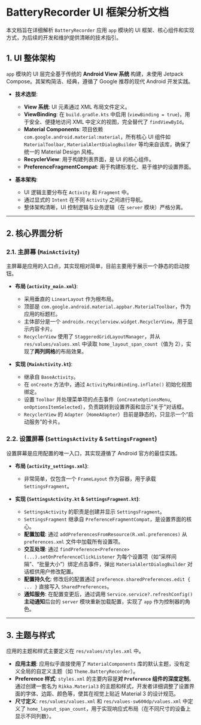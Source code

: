 # BatteryRecorder UI 框架分析文档

本文档旨在详细解析 `BatteryRecorder` 应用 `app` 模块的 UI 框架、核心组件和实现方式，为后续的开发和维护提供清晰的技术指引。

## 1. UI 整体架构

`app` 模块的 UI 层完全基于传统的 **Android View 系统** 构建，未使用 Jetpack Compose。其架构简洁、经典，遵循了 Google 推荐的现代 Android 开发实践。

-   **技术选型**:
    -   **View 系统**: UI 元素通过 XML 布局文件定义。
    -   **ViewBinding**: 在 `build.gradle.kts` 中启用 (`viewBinding = true`)，用于安全、便捷地访问 XML 中定义的视图，完全替代了 `findViewById`。
    -   **Material Components**: 项目依赖 `com.google.android.material:material`，所有核心 UI 组件如 `MaterialToolbar`, `MaterialAlertDialogBuilder` 等均来自该库，确保了统一的 Material Design 风格。
    -   **RecyclerView**: 用于构建列表界面，是 UI 的核心组件。
    -   **PreferenceFragmentCompat**: 用于构建标准化、易于维护的设置界面。

-   **基本架构**:
    -   UI 逻辑主要分布在 `Activity` 和 `Fragment` 中。
    -   通过显式的 `Intent` 在不同 `Activity` 之间进行导航。
    -   整体架构清晰，UI 控制逻辑与业务逻辑（在 `server` 模块）严格分离。

---

## 2. 核心界面分析

### 2.1. 主屏幕 (`MainActivity`)

主屏幕是应用的入口点，其实现相对简单，目前主要用于展示一个静态的启动按钮。

-   **布局 (`activity_main.xml`)**:
    -   采用垂直的 `LinearLayout` 作为根布局。
    -   顶部是 `com.google.android.material.appbar.MaterialToolbar`，作为应用的标题栏。
    -   主体部分是一个 `androidx.recyclerview.widget.RecyclerView`，用于显示内容卡片。
    -   `RecyclerView` 使用了 `StaggeredGridLayoutManager`，并从 `res/values/values.xml` 中读取 `home_layout_span_count`（值为 2），实现了**两列网格**的布局效果。

-   **实现 (`MainActivity.kt`)**:
    -   继承自 `BaseActivity`。
    -   在 `onCreate` 方法中，通过 `ActivityMainBinding.inflate()` 初始化视图绑定。
    -   设置 `Toolbar` 并处理菜单项的点击事件（`onCreateOptionsMenu`, `onOptionsItemSelected`），负责跳转到设置界面和显示“关于”对话框。
    -   `RecyclerView` 的 `Adapter`（`HomeAdapter`）目前是静态的，只显示一个“启动服务”的卡片。

### 2.2. 设置屏幕 (`SettingsActivity` & `SettingsFragment`)

设置屏幕是应用配置的唯一入口，其实现遵循了 Android 官方的最佳实践。

-   **布局 (`activity_settings.xml`)**:
    -   非常简单，仅包含一个 `FrameLayout` 作为容器，用于承载 `SettingsFragment`。

-   **实现 (`SettingsActivity.kt` & `SettingsFragment.kt`)**:
    -   `SettingsActivity` 的职责是创建并显示 `SettingsFragment`。
    -   `SettingsFragment` 继承自 `PreferenceFragmentCompat`，是设置界面的核心。
    -   **配置加载**: 通过 `addPreferencesFromResource(R.xml.preferences)` 从 `preferences.xml` 文件中加载所有设置项。
    -   **交互处理**: 通过 `findPreference<Preference>(...).setOnPreferenceClickListener` 为每个设置项（如“采样间隔”、“批量大小”）绑定点击事件，弹出 `MaterialAlertDialogBuilder` 对话框供用户修改配置。
    -   **配置持久化**: 修改后的配置通过 `preference.sharedPreferences.edit { ... }` 直接写入 `SharedPreferences`。
    -   **通知服务**: 在配置变更后，通过调用 `Service.service?.refreshConfig()` **主动通知**后台的 `server` 模块重新加载配置，实现了 `app` 作为控制器的角色。

---

## 3. 主题与样式

应用的主题和样式主要定义在 `res/values/styles.xml` 中。

-   **应用主题**: 应用似乎直接使用了 `MaterialComponents` 库的默认主题，没有定义全局的自定义主题（如 `Theme.BatteryRecorder`）。
-   **Preference 样式**: `styles.xml` 的主要内容是**对 `Preference` 组件的深度定制**。通过创建一套名为 `Rikka.Material3` 的主题和样式，开发者详细调整了设置界面的字体、边距、颜色等，使其在视觉上贴近 Material 3 的设计规范。
-   **尺寸定义**: `res/values/values.xml` 和 `res/values-sw600dp/values.xml` 中定义了 `home_layout_span_count`，用于实现响应式布局（在不同尺寸的设备上显示不同列数）。
